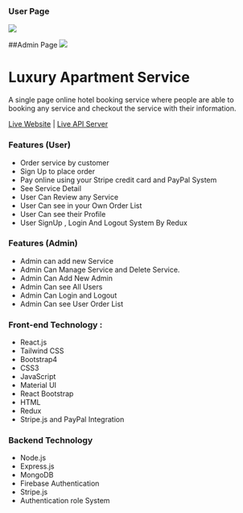 ### User Page
![](https://i.ibb.co/HhfFX5j/1.png)



##Admin Page
![](https://i.ibb.co/Lrv9fzp/2.png)



<h1>Luxury Apartment Service</h1>

A single page online hotel booking service where people are able to booking any service  and checkout the service with their information.

[Live Website](https://luxury-apartment-service.web.app/) | [Live API Server](https://luxury-apartment-service-serve.herokuapp.com/)

### Features (User)
- Order service by customer
- Sign Up to place order
- Pay online using your Stripe credit card and PayPal System
- See Service Detail
- User Can Review any Service
- User Can see in your Own Order List
- User Can see their Profile
- User SignUp , Login And Logout System By Redux

### Features (Admin)
- Admin can add new Service 
- Admin Can Manage Service and Delete Service.
- Admin Can Add New Admin   
- Admin Can see All Users   
- Admin Can Login and Logout
- Admin Can see User Order List

### Front-end Technology :

- React.js
- Tailwind CSS
- Bootstrap4
- CSS3
- JavaScript
- Material UI
- React Bootstrap
- HTML
- Redux
- Stripe.js and PayPal Integration

### Backend Technology

- Node.js
- Express.js
- MongoDB
- Firebase Authentication
- Stripe.js
- Authentication role System
